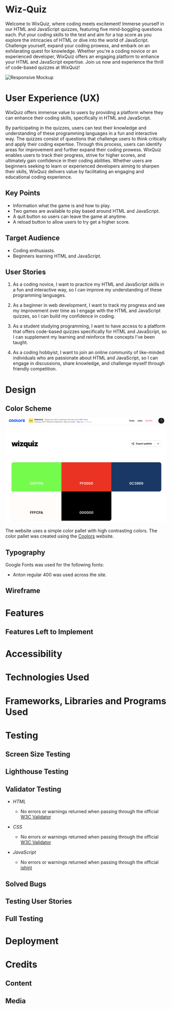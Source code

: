 # Wiz-Quiz

Welcome to WixQuiz, where coding meets excitement! Immerse yourself in our HTML and JavaScript quizzes, featuring five mind-boggling questions each. Put your coding skills to the test and aim for a top score as you explore the intricacies of HTML or dive into the world of JavaScript. Challenge yourself, expand your coding prowess, and embark on an exhilarating quest for knowledge. Whether you're a coding novice or an experienced developer, WixQuiz offers an engaging platform to enhance your HTML and JavaScript expertise. Join us now and experience the thrill of code-based quizzes at WixQuiz!

![Responsive Mockup]()

# User Experience (UX)

WixQuiz offers immense value to users by providing a platform where they can enhance their coding skills, specifically in HTML and JavaScript.

By participating in the quizzes, users can test their knowledge and understanding of these programming languages in a fun and interactive way. The quizzes consist of questions that challenge users to think critically and apply their coding expertise. Through this process, users can identify areas for improvement and further expand their coding prowess. WixQuiz enables users to track their progress, strive for higher scores, and ultimately gain confidence in their coding abilities. Whether users are beginners seeking to learn or experienced developers aiming to sharpen their skills, WixQuiz delivers value by facilitating an engaging and educational coding experience.

## Key Points

- Information what the game is and how to play.
- Two games are available to play based around HTML and JavaScript.
- A quit button so users can leave the game at anytime.
- A reload button to allow users to try get a higher score.

## Target Audience

- Coding enthusiasts.
- Beginners learning HTML and JavaScript.

## User Stories

1. As a coding novice, I want to practice my HTML and JavaScript skills in a fun and interactive way, so I can improve my understanding of these programming languages.

2. As a beginner in web development, I want to track my progress and see my improvement over time as I engage with the HTML and JavaScript quizzes, so I can build my confidence in coding.

3. As a student studying programming, I want to have access to a platform that offers code-based quizzes specifically for HTML and JavaScript, so I can supplement my learning and reinforce the concepts I've been taught.

4. As a coding hobbyist, I want to join an online community of like-minded individuals who are passionate about HTML and JavaScript, so I can engage in discussions, share knowledge, and challenge myself through friendly competition.

# Design

## Color Scheme

![Color Pallet](/assets/images/Coolors.png)

The website uses a simple color pallet with high contrasting colors. The color pallet was created using the [Coolors](https://coolors.co) website.

## Typography

Google Fonts was used for the following fonts:

- Anton regular 400 was used across the site.

## Wireframe

# Features

## Features Left to Implement

# Accessibility

# Technologies Used

# Frameworks, Libraries and Programs Used

# Testing

## Screen Size Testing

## Lighthouse Testing

## Validator Testing

- _HTML_

  - No errors or warnings returned when passing through the official [W3C Validator](https://validator.w3.org/nu/?doc=https%3A%2F%2Fjflets.github.io%2FWiz-Quiz%2F)

- _CSS_

  - No errors or warnings returned when passing through the official [W3C Validator](https://jigsaw.w3.org/css-validator/validator?uri=https%3A%2F%2Fjflets.github.io%2FWiz-Quiz%2F&profile=css3svg&usermedium=all&warning=1&vextwarning=&lang=en)

- _JavaScript_
  - No errors or warnings returned when passing through the official [jshint](https://jshint.com/)

## Solved Bugs

## Testing User Stories

## Full Testing

# Deployment

# Credits

## Content

## Media
